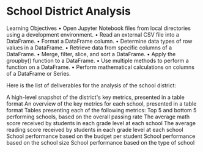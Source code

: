 # School District Analysis

Learning Objectives • Open Jupyter Notebook files from local directories using a development environment. • Read an external CSV file into a DataFrame. • Format a DataFrame column. • Determine data types of row values in a DataFrame. • Retrieve data from specific columns of a DataFrame. • Merge, filter, slice, and sort a DataFrame. • Apply the groupby() function to a DataFrame. • Use multiple methods to perform a function on a DataFrame. • Perform mathematical calculations on columns of a DataFrame or Series.

Here is the list of deliverables for the analysis of the school district: 

A high-level snapshot of the district's key metrics, presented in a table format
An overview of the key metrics for each school, presented in a table format
Tables presenting each of the following metrics:
Top 5 and bottom 5 performing schools, based on the overall passing rate
The average math score received by students in each grade level at each school
The average reading score received by students in each grade level at each school
School performance based on the budget per student
School performance based on the school size 
School performance based on the type of school
